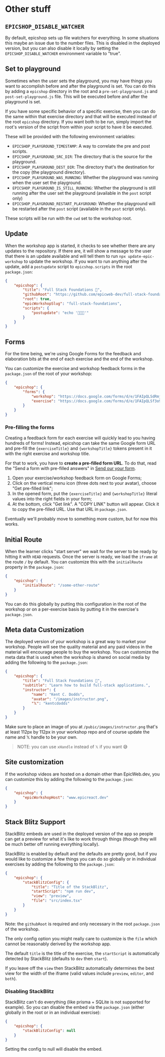 # Other stuff

## `EPICSHOP_DISABLE_WATCHER`

By default, epicshop sets up file watchers for everything. In some situations
this maybe an issue due to the number files. This is disabled in the deployed
version, but you can also disable it locally by setting the
`EPICSHOP_DISABLE_WATCHER` environment variable to "true".

## Set to playground

Sometimes when the user sets the playground, you may have things you want to
accomplish before and after the playground is set. You can do this by adding a
`epicshop` directory in the root and a `pre-set-playground.js` and
`post-set-playground.js` file. This will be executed before and after the
playground is set.

If you have some specific behavior of a specific exercise, then you can do the
same within that exercise directory and that will be executed instead of the
root `epicshop` directory. If you want both to be run, simply import the root's
version of the script from within your script to have it be executed.

These will be provided with the following environment variables:

- `EPICSHOP_PLAYGROUND_TIMESTAMP`: A way to correlate the pre and post scripts.
- `EPICSHOP_PLAYGROUND_SRC_DIR`: The directory that is the source for the
  playground.
- `EPICSHOP_PLAYGROUND_DEST_DIR`: The directory that's the destination for the
  copy (the playground directory).
- `EPICSHOP_PLAYGROUND_WAS_RUNNING`: Whether the playground was running when the
  user set the playground.
- `EPICSHOP_PLAYGROUND_IS_STILL_RUNNING`: Whether the playground is still
  running after the user set the playground (available in the `post` script
  only)
- `EPICSHOP_PLAYGROUND_RESTART_PLAYGROUND`: Whether the playground will be
  restarted after the `post` script (available in the `post` script only).

These scripts will be run with the `cwd` set to the workshop root.

## Update

When the workshop app is started, it checks to see whether there are any updates
to the repository. If there are, it will show a message to the user that there
is an update available and will tell them to run `npx update-epic-workshop` to
update the workshop. If you want to run anything after the update, add a
`postupdate` script to `epicshop.scripts` in the root `package.json`:

```json
{
	"epicshop": {
		"title": "Full Stack Foundations 🔭",
		"githubRoot": "https://github.com/epicweb-dev/full-stack-foundations/blob/main",
		"root": true,
		"epicWorkshopSlug": "full-stack-foundations",
		"scripts": {
			"postupdate": "echo '🎉🎉🎉'"
		}
	}
}
```

## Forms

For the time being, we're using Google Forms for the feedback and elaboration
bits at the end of each exercise and the end of the workshop.

You can customize the exercise and workshop feedback forms in the `package.json`
of the root of your workshop:

```json
{
	"epicshop": {
		"forms": {
			"workshop": "https://docs.google.com/forms/d/e/1FAIpQLSdRmj9p8-5zyoqRzxp3UpqSbC3aFkweXvvJIKes0a5s894gzg/viewform?hl=en&embedded=true&entry.2123647600={workshopTitle}",
			"exercise": "https://docs.google.com/forms/d/e/1FAIpQLSf3o9xyjQepTlOTH5Z7ZwkeSTdXh6YWI_RGc9KiyD3oUN0p6w/viewform?hl=en&embedded=true&entry.1836176234={workshopTitle}&entry.428900931={exerciseTitle}"
		}
	}
}
```

### Pre-filling the forms

Creating a feedback form for each exercise will quickly lead to you having
hundreds of forms! Instead, epicshop can take the same Google form URL and
pre-fill the `{exerciseTitle}` and `{workshopTitle}` tokens present in it with
the right exercise and workshop title.

For that to work, you have to **create a pre-filled form URL**. To do that, read
the "Send a form with pre-filled answers" in
[Send our your form](https://support.google.com/docs/answer/160000?co=GENIE.Platform%3DDesktop&hl=en).

1. Open your exercise/workshop feedback form on Google Forms;
1. Click on the vertical menu icon (three dots next to your avatar), choose "Get
   pre-filled link";
1. In the opened form, put the `{exerciseTitle}` and `{workshopTitle}` literal
   values into the right fields in your form;
1. At the bottom, click "Get link". A "COPY LINK" button will appear. Click it
   to copy the pre-filled URL. Use that URL in `package.json`.

Eventually we'll probably move to something more custom, but for now this works.

## Initial Route

When the learner clicks "start server" we wait for the server to be ready by
hitting it with `HEAD` requests. Once the server is ready, we load the `iframe`
at the route `/` by default. You can customize this with the `initialRoute`
property in the `package.json`:

```json
{
	"epicshop": {
		"initialRoute": "/some-other-route"
	}
}
```

You can do this globally by putting this configuration in the root of the
workshop or on a per-exercise basis by putting it in the exercise's
`package.json`.

## Meta data Customization

The deployed version of your workshop is a great way to market your workshop.
People will see the quality material and any paid videos in the material will
encourage people to buy the workshop. You can customize the meta data that is
used when the workshop is shared on social media by adding the following to the
`package.json`:

```json
{
	"epicshop": {
		"title": "Full Stack Foundations 🔭",
		"subtitle": "Learn how to build full-stack applications.",
		"instructor": {
			"name": "Kent C. Dodds",
			"avatar": "/images/instructor.png",
			"𝕏": "kentcdodds"
		}
	}
}
```

Make sure to place an image of you at `/pubic/images/instructor.png` that's at
least 112px by 112px in your workshop repo and of course update the name and 𝕏
handle to be your own.

> NOTE: you can use `xHandle` instead of `𝕏` if you want 😅

## Site customization

If the workshop videos are hosted on a domain other than EpicWeb.dev, you can
customize this by adding the following to the `package.json`:

```json
{
	"epicshop": {
		"epicWorkshopHost": "www.epicreact.dev"
	}
}
```

## Stack Blitz Support

StackBlitz embeds are used in the deployed version of the app so people can get
a preview for what it's like to work through things (though they will be much
better off running everything locally).

StackBlitz is enabled by default and the defaults are pretty good, but if you
would like to customize a few things you can do so globally or in individual
exercises by adding the following to the `package.json`:

```json
{
	"epicshop": {
		"stackBlitzConfig": {
			"title": "Title of the StackBlitz",
			"startScript": "npm run dev",
			"view": "preview",
			"file": "src/index.tsx"
		}
	}
}
```

Note: the `githubRoot` is required and only necessary in the root `package.json`
of the workshop.

The only config option you might really care to customize is the `file` which
cannot be reasonably derived by the workshop app.

The default `title` is the title of the exercise, the `startScript` is
automatically detected by StackBlitz (defaults to `dev` then `start`).

If you leave off the `view` then StackBlitz automatically determines the best
view for the width of the iframe (valid values include `preview`, `editor`, and
`both`).

### Disabling StackBlitz

StackBlitz can't do everything (like prisma + SQLite is not supported for
example). So you can disable the embed via the `package.json` (either globally
in the root or in an individual exercise):

```json
{
	"epicshop": {
		"stackBlitzConfig": null
	}
}
```

Setting the config to null will disable the embed.
